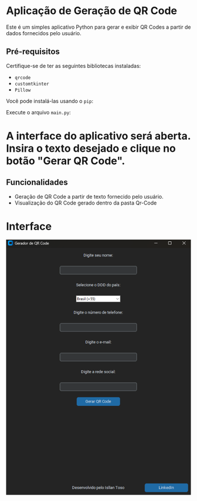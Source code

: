 # Aplicação de Geração de QR Code

Este é um simples aplicativo Python para gerar e exibir QR Codes a partir de dados fornecidos pelo usuário.

## Pré-requisitos

Certifique-se de ter as seguintes bibliotecas instaladas:

- `qrcode`
- `customtkinter`
- `Pillow`

Você pode instalá-las usando o `pip`:

Execute o arquivo `main.py`:

# A interface do aplicativo será aberta. Insira o texto desejado e clique no botão "Gerar QR Code".

## Funcionalidades

- Geração de QR Code a partir de texto fornecido pelo usuário.
- Visualização do QR Code gerado dentro da pasta Qr-Code

# Interface
![Aplicação](interface.png)



